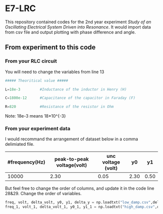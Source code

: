 # E7-LRC 
This repository contained codes for the 2nd year experiment *Study of an Oscillating Electrical System Driven into Resonance*. It would import data from csv file and output plotting with phase difference and angle.
## From experiment to this code

### From your RLC circuit

You will need to change the variables from line 13

```python
##### Theoritical value #####

L=18e-3         #Inductance of the inductor in Henry (H)

C=1800e-12      #Capacitance of the capacitor in Faraday (F)

R=820           #Resistance of the resistor in Ohm

```

Note: 18e-3 means 18*10^{-3}

### From your experiment data

I would recommand the arrangement of dataset below in a comma delimiated file. 

| \#frequency(Hz) | peak-to-peak voltage(volt) | unc voltage (volt) | y0   | y1   |
| --------------- | -------------------------- | ------------------ | ---- | ---- |
| 10000           | 2.30                       | 0.05               | 2.30 | 0.50 |

But feel free to change the order of columns, and update it in the code line 28&29. Change the order of variables. 

```python
freq, volt, delta_volt, y0, y1, delta_y = np.loadtxt("low_damp.csv",delimiter=",",unpack=True)   # Change file name and delimiter if required
freq_1, volt_1, delta_volt_1, y0_1, y1_1 = np.loadtxt("high_damp.csv",delimiter=",",unpack=True)
```

